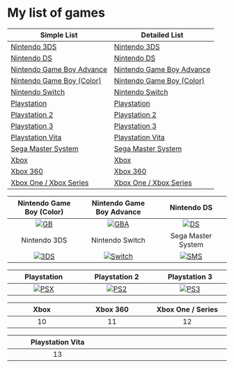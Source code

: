 # My list of games  




| Simple List                                    | Detailed List                                      |  
| ---------------------------------------------- | -------------------------------------------------- |    
| [Nintendo 3DS](3ds/3ds_list.md)                | [Nintendo 3DS](3ds/3ds_info_games.md)              |
| [Nintendo DS](ds/ds_list.md)                   | [Nintendo DS](ds/ds_info_games.md)                 |  
| [Nintendo Game Boy Advance](gba/gba_list.md)   | [Nintendo Game Boy Advance](gba/gba_info_games.md) |
| [Nintendo Game Boy (Color)](gb/gb_list.md)     | [Nintendo Game Boy (Color)](gb/gb_info_games.md)   |
| [Nintendo Switch](switch/switch_list.md)       | [Nintendo Switch](switch/switch_info_games.md)     |
| [Playstation](psx/psx_list.md)                 | [Playstation](psx/psx_info_games.md)               |
| [Playstation 2](ps2/ps2_list.md)               | [Playstation 2](ps2/ps2_info_games.md)             |
| [Playstation 3](ps3/ps3_list.md)               | [Playstation 3](ps3/ps3_info_games.md)             |
| [Playstation Vita](vita/vita_list.md)          | [Playstation Vita](vita/vita_info_games.md)        |
| [Sega Master System](sms/sms_list.md)          | [Sega Master System](sms/sms_info_games.md)        |
| [Xbox](xbox/xbox_list.md)                      | [Xbox](xbox/xbox_info_games.md)                    |
| [Xbox 360](x360/x360_list.md)                  | [Xbox 360](x360/x360_info_games.md)                |
| [ Xbox One / Xbox Series](xsx/xsx_list.md)     | [Xbox One / Xbox Series](xsx/xsx_info_games.md)    |

| <img width="330" height="1">Nintendo Game Boy (Color)<img width="330" height="1"> |<img width="330" height="1"> Nintendo Game Boy Advance<img width="330" height="1"> | <img width="330" height="1">Nintendo DS <img width="330" height="1">|
| :---: | :---: | :---: |
| [![GB](https://consolemods.org/wiki/images/thumb/b/b2/Game_Boy.png/200px-Game_Boy.png)](gb/gb.md) | [![GBA](https://consolemods.org/wiki/images/thumb/1/15/Game_Boy_Advance.png/200px-Game_Boy_Advance.png)](gba/gba.md) | [![DS](https://consolemods.org/wiki/images/thumb/3/37/DS.png/200px-DS.png)](ds/ds.md) |
| <img width="330" height="1">Nintendo 3DS<img width="330" height="1"> | <img width="330" height="1">Nintendo Switch<img width="330" height="1"> | <img width="330" height="1">Sega Master System<img width="330" height="1"> |
| [![3DS](https://consolemods.org/wiki/images/thumb/7/78/3DS.png/200px-3DS.png)](3ds/3ds.md) | [![Switch](https://consolemods.org/wiki/images/thumb/4/42/Nintendo_Switch.png/200px-Nintendo_Switch.png)](switch/switch.md) | [![SMS](https://consolemods.org/wiki/images/thumb/e/ea/SMS.png/200px-SMS.png)](sms/sms.md) |

| <img width="330" height="1">Playstation<img width="330" height="1"> | <img width="330" height="1">Playstation 2<img width="330" height="1"> | <img width="330" height="1">Playstation 3<img width="330" height="1"> |
| :---: | :---: | :---: |
|  [![PSX](https://consolemods.org/wiki/images/thumb/1/1b/PS1.png/200px-PS1.png)](psx/psx.md) | [![PS2](https://consolemods.org/wiki/images/thumb/4/45/PS2.png/200px-PS2.png)](psé/ps2.md) | [![PS3](https://consolemods.org/wiki/images/thumb/8/80/PS3.png/200px-PS3.png)](ps3/ps3.md) |

| <img width="330" height="1">Xbox<img width="330" height="1"> | <img width="330" height="1">Xbox 360<img width="330" height="1"> | <img width="330" height="1">Xbox One / Series<img width="330" height="1"> |
| :---: | :---: | :---: |
| 10 | 11 | 12 |

| <img width="330" height="1">Playstation Vita<img width="330" height="1"> |<img width="330" height="1"><img width="330" height="1"> |<img width="330" height="1"><img width="330" height="1"> |
| :---: | :---: | :---: |
| 13 | | |


